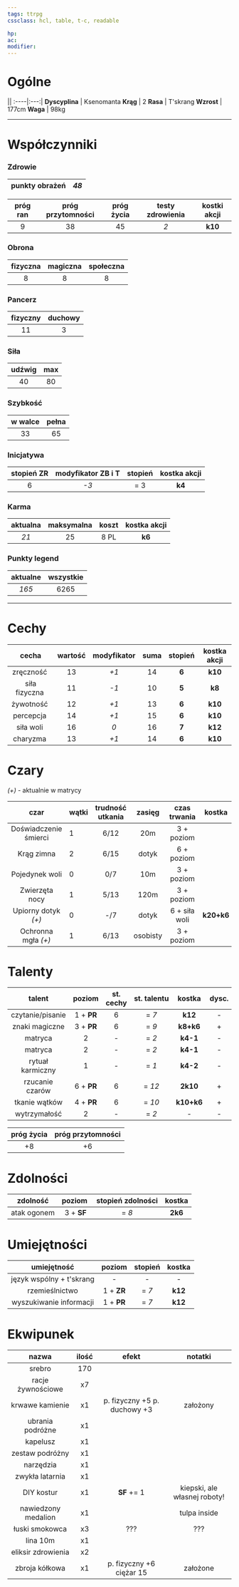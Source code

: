 ```yaml
---
tags: ttrpg
cssclass: hcl, table, t-c, readable

hp: 
ac: 
modifier: 
---
```


# Ogólne


||
:----|:---:|
**Dyscyplina** | Ksenomanta
**Krąg** | 2
**Rasa** | T'skrang
**Wzrost** | 177cm
**Waga** | 98kg

---
# Współczynniki

### Zdrowie 

punkty obrażeń | *48* |
:---:|:---:|

próg ran | próg przytomności | próg życia | testy zdrowienia | kostki akcji |
:---:|:---:|:---:|:---:|:---:|
9 | 38 | 45 | *2* | **k10** |

### Obrona
fizyczna | magiczna | społeczna |
:---:|:---:|:---:|
|8|8|8|

### Pancerz
fizyczny | duchowy | 
:---:|:---:|
| 11 | 3 |

### Siła
udźwig | max |
:---:|:---:|
40 | 80 |

### Szybkość
w walce | pełna |
:---:|:---:|
33 | 65 |

### Inicjatywa
stopień ZR | modyfikator ZB i T | stopień | kostka akcji |
:---:|:---:|:---:|:---:|
6 | *-3* | = 3 | **k4** |

### Karma
aktualna | maksymalna | koszt | kostka akcji |
:---:|:---:|:---:|:---:|
*21* | 25 | 8 PL | **k6** |

### Punkty legend
aktualne | wszystkie |
:---:|:---:|
*165*  | 6265 |

---
# Cechy

cecha | wartość | modyfikator | suma | stopień | kostka akcji |
:---:|:----:|:----:|:---:|:---:|:---:|
zręczność | 13 | *+1* | 14 | **6** | **k10** |
siła fizyczna | 11 | *-1* | 10 | **5** | **k8** |
żywotność | 12 | *+1* | 13 | **6** | **k10** |
percepcja | 14 | *+1* | 15 | **6** | **k10** |
siła woli | 16 | *0* | 16 | **7** | **k12** |
charyzma | 13 | *+1* | 14 | **6** | **k10** |


# Czary
*(+)* - aktualnie w matrycy

czar | wątki | trudność utkania | zasięg | czas trwania | kostka |
:--:|-----|:------:|:---:|:---:|:---:|
Doświadczenie śmierci| 1 | 6/12 | 20m | 3 + poziom |
Krąg zimna | 2 | 6/15 | dotyk | 6 + poziom |
Pojedynek woli | 0 | 0/7  | 10m | 3 + poziom |
Zwierzęta nocy | 1 | 5/13 | 120m | 3 + poziom |
Upiorny dotyk *(+)* | 0 | -/7 | dotyk | 6 + siła woli | **k20+k6** |
Ochronna mgła *(+)* | 1 | 6/13 | osobisty | 3 + poziom |

# Talenty

talent | poziom | st. cechy | st. talentu | kostka | dysc. | akcja | karma | wycz. |
:---:|:---:|:---:|:---:|:---:|:---:|:---:|:---:|:---:|
czytanie/pisanie | 1 + **PR** | 6 | = *7* | **k12** | - | + | - | - | 
znaki magiczne | 3 + **PR** | 6 | = *9* | **k8+k6** | + | + | - | - |
matryca | 2 | - | = *2* | **k4-1** | - | nd | - | - |
matryca | 2 | - | = *2* | **k4-1** | - | nd | - | - |
rytuał karmiczny | 1 | - | = *1* | **k4-2** | - | nd | - | - |
rzucanie czarów | 6 + **PR** | 6 | = *12* | **2k10** | + | + | - | - |
tkanie wątków | 4 + **PR** | 6 | = *10* | **k10+k6** | + | + | - | - |
wytrzymałość | 2 | - | = *2*  | - | - | nd | - | - |

 próg życia  | próg przytomności |
 :---:|:---:|
 +8 | +6 |
# Zdolności
zdolność | poziom | stopień zdolności | kostka |
:---:|:---:|:---:|:---:|
atak ogonem | 3 + **SF** | = *8* | **2k6** | 

# Umiejętności
umiejętność | poziom | stopień | kostka | 
:---:|:---:|:---:|:---:|
język wspólny + t'skrang | - | - | - |
rzemieślnictwo | 1 + **ZR** | = *7* | **k12** |
wyszukiwanie informacji | 1 + **PR** | = *7* | **k12**

# Ekwipunek
nazwa | ilość | efekt | notatki |
:---:|:---:|:---:|:---:|
srebro | 170 | | |
racje żywnościowe | x7 | | |
krwawe kamienie | x1 | p. fizyczny +5 p. duchowy +3 | założony |
ubrania podróżne | x1 | | |
kapelusz | x1 | | | 
zestaw podróżny | x1 | | |
narzędzia | x1 | | |
zwykła latarnia | x1 | | |
DIY kostur | x1 | **SF** += 1 | kiepski, ale własnej roboty!
nawiedzony medalion | x1 | | tulpa inside |
łuski smokowca| x3 | ??? | ??? |
lina 10m | x1 | | |
eliksir zdrowienia | x2 | | |
zbroja kółkowa | x1 | p. fizyczny +6 ciężar 15 | założone |

